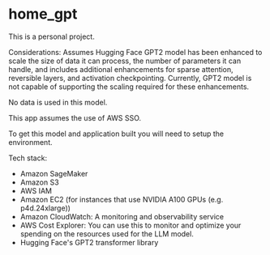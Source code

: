 # home_gpt

This is a personal project.

Considerations: Assumes Hugging Face GPT2 model has been enhanced to scale the size of data it can process, the number of parameters it can handle, and includes additional enhancements for sparse attention, reversible layers, and activation checkpointing. Currently, GPT2 model is not capable of supporting the scaling required for these enhancements.

No data is used in this model.

This app assumes the use of AWS SSO. 

To get this model and application built you will need to setup the environment. 

Tech stack:
- Amazon SageMaker
- Amazon S3
- AWS IAM
- Amazon EC2 (for instances that use NVIDIA A100 GPUs (e.g. p4d.24xlarge))
- Amazon CloudWatch: A monitoring and observability service 
- AWS Cost Explorer: You can use this to monitor and optimize your spending on the resources used for the LLM model.
- Hugging Face's GPT2 transformer library
